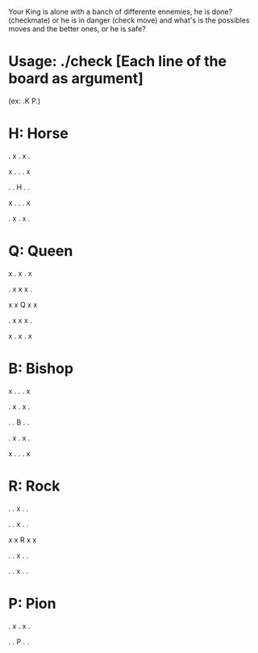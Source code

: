 Your King is alone with a banch of differente ennemies, he is done? (checkmate) or he is in danger (check move) and what's is the possibles moves and the better ones, or he is safe?

# Usage: ./check [Each line of the board as argument]
 (ex: .K P.)

# H: Horse

. x . x .

x . . . x

. . H . .

x . . . x

. x . x .

# Q: Queen

x . x . x

. x x x .

x x Q x x

. x x x .

x . x . x

# B: Bishop

x . . . x

. x . x .

. . B . .

. x . x .

x . . . x

# R: Rock

. . x . .

. . x . .

x x R x x

. . x . .

. . x . .

# P: Pion

. x . x .

. . P . .
